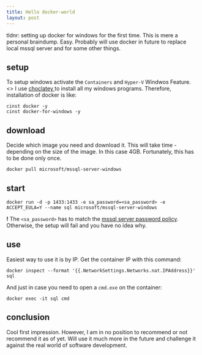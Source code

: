 ```yaml
---
title: Hello docker-world
layout: post
---
```

tldnr: setting up docker for windows for the first time. This is mere a personal braindump.
Easy. Probably will use docker in future to replace local mssql server and for some other things.
## setup
To setup windows activate the ```Containers``` and ```Hyper-V``` Windwos Feature.
<<WINDOWS FEATURE IMAGE>>
I use [choclatey ](https://chocolatey.org) to install all my windows programs. Therefore, installation of docker is like:
```
cinst docker -y
cinst docker-for-windows -y
```
## download
Decide which image you need and download it. This will take time - depending on the size of the image. In this case 4GB. Fortunately, this has to be done only once.
```
docker pull microsoft/mssql-server-windows
```
## start
```
docker run -d -p 1433:1433 -e sa_password=<sa_password> -e ACCEPT_EULA=Y --name sql microsoft/mssql-server-windows
```
**!** The ```<sa_password>``` has to match the [mssql server password policy](https://docs.microsoft.com/en-us/sql/relational-databases/security/password-policy). Otherwise, the setup will fail and you have no idea why.
## use
Easiest way to use it is by IP. Get the container IP with this command:
```
docker inspect --format '{{.NetworkSettings.Networks.nat.IPAddress}}' sql
```
And just in case you need to open a ```cmd.exe``` on the container:
```
docker exec -it sql cmd
```
## conclusion
Cool first impression. However, I am in no position to recommend or not recommend it as of yet.
Will use it much more in the future and challenge it against the real world of software development.